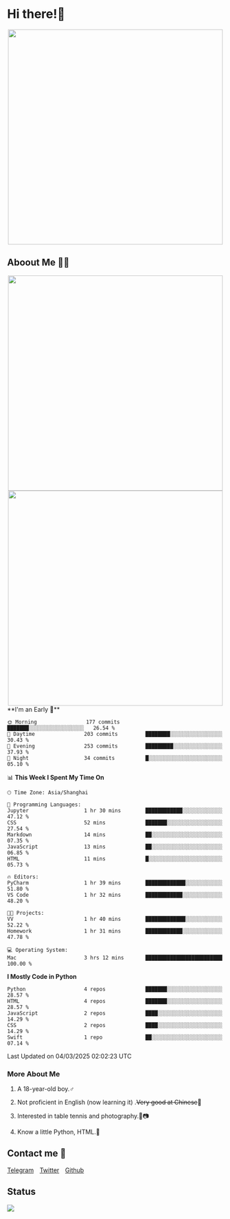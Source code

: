 # Hi there!🎉

<div align=center><img src="https://count.getloli.com/get/@Cicada000?theme=moebooru" width=500px></div>

## Aboout Me 👀💦

<div align=center>
<img src="https://github-readme-stats.vercel.app/api?username=Cicada000&show_icons=true&theme=tokyonight" width=500px>
<br>
<img src="https://github-readme-stats.vercel.app/api/top-langs/?username=Cicada000&show_icons=true&theme=tokyonight&layout=compact" width=500px>
</div>
<!--START_SECTION:waka-->
**I'm an Early 🐤** 

```text
🌞 Morning                177 commits         ███████░░░░░░░░░░░░░░░░░░   26.54 % 
🌆 Daytime                203 commits         ████████░░░░░░░░░░░░░░░░░   30.43 % 
🌃 Evening                253 commits         █████████░░░░░░░░░░░░░░░░   37.93 % 
🌙 Night                  34 commits          █░░░░░░░░░░░░░░░░░░░░░░░░   05.10 % 
```


📊 **This Week I Spent My Time On** 

```text
🕑︎ Time Zone: Asia/Shanghai

💬 Programming Languages: 
Jupyter                  1 hr 30 mins        ████████████░░░░░░░░░░░░░   47.12 % 
CSS                      52 mins             ███████░░░░░░░░░░░░░░░░░░   27.54 % 
Markdown                 14 mins             ██░░░░░░░░░░░░░░░░░░░░░░░   07.35 % 
JavaScript               13 mins             ██░░░░░░░░░░░░░░░░░░░░░░░   06.85 % 
HTML                     11 mins             █░░░░░░░░░░░░░░░░░░░░░░░░   05.73 % 

🔥 Editors: 
PyCharm                  1 hr 39 mins        █████████████░░░░░░░░░░░░   51.80 % 
VS Code                  1 hr 32 mins        ████████████░░░░░░░░░░░░░   48.20 % 

🐱‍💻 Projects: 
VV                       1 hr 40 mins        █████████████░░░░░░░░░░░░   52.22 % 
Homework                 1 hr 31 mins        ████████████░░░░░░░░░░░░░   47.78 % 

💻 Operating System: 
Mac                      3 hrs 12 mins       █████████████████████████   100.00 % 
```

**I Mostly Code in Python** 

```text
Python                   4 repos             ███████░░░░░░░░░░░░░░░░░░   28.57 % 
HTML                     4 repos             ███████░░░░░░░░░░░░░░░░░░   28.57 % 
JavaScript               2 repos             ████░░░░░░░░░░░░░░░░░░░░░   14.29 % 
CSS                      2 repos             ████░░░░░░░░░░░░░░░░░░░░░   14.29 % 
Swift                    1 repo              ██░░░░░░░░░░░░░░░░░░░░░░░   07.14 % 
```




 Last Updated on 04/03/2025 02:02:23 UTC
<!--END_SECTION:waka-->

### More About Me

1. A 18-year-old boy.♂

2. Not proficient in English (now learning it) .~~Very good at Chinese~~🤣

3. Interested in table tennis and photography.🏓📷

4. Know a little Python, HTML.🐍


## Contact me 💬

[Telegram](https://t.me/CicadaLYW)&emsp;[Twitter](https://twitter.com/Cicada0001)&emsp;[Github](https://github.com/Cicada000)

## Status
<img src="https://weather-icon.journeyad.repl.co/@hangzhou?v=1" align="left">







